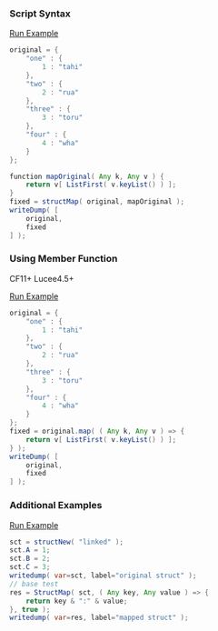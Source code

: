 ### Script Syntax



<a href="https://try.boxlang.io/?code=eJxNj80KwjAQhM%2FZp1h6aqEI%2FpwsHgTxpPgA0kOoqQ21iWw3rSJ9d5Nii6dh%2BWZmdy3puzbygTv8IIjIGhXhFj8gxNJrxLLSEYgh9Yx7O7FVYOTkjCpSc3A9Bi25iZbW0QQ3AfbVmIQhAyidKVhbg418Xn7XxLg3b6zTUTpMQpIUOzLYXfGkWz5qajnGblGrd5jjxLvyDAYo9Uvd%2FDstkyv4LJ8x2l9t%2Br8Dkwx60qwOrvGeK4jZBmIsgTx4voO7Uho%3D" target="_blank">Run Example</a>

```java
original = { 
	"one" : {
		1 : "tahi"
	},
	"two" : {
		2 : "rua"
	},
	"three" : {
		3 : "toru"
	},
	"four" : {
		4 : "wha"
	}
};

function mapOriginal( Any k, Any v ) {
	return v[ ListFirst( v.keyList() ) ];
}
fixed = structMap( original, mapOriginal );
writeDump( [
	original,
	fixed
] );

```


### Using Member Function

CF11+ Lucee4.5+ 

<a href="https://try.boxlang.io/?code=eJw9jssKgzAQRdeZrxiyilCEPlYVC4XSVf9AXAiNNVhNGROtiP%2FeJDSuLsO5j9GkXqqv3pjjgsC47iXHMy7A2N4pN1WjOLB155iZdGQHz8hWG2pIbsFjCGqykdbaUoQnD6cmJGHNoFZf%2BXTr%2Bv9I2lUfgQKv%2FYztLsiICeYXnyZpLPU4FvhQg7krGozAMW3l7G%2BROGOZwYpJBhMpI2%2B2c2UFsNjuvgmDUHrPD8gKQ5I%3D" target="_blank">Run Example</a>

```java
original = { 
	"one" : {
		1 : "tahi"
	},
	"two" : {
		2 : "rua"
	},
	"three" : {
		3 : "toru"
	},
	"four" : {
		4 : "wha"
	}
};
fixed = original.map( ( Any k, Any v ) => {
	return v[ ListFirst( v.keyList() ) ];
} );
writeDump( [
	original,
	fixed
] );

```


### Additional Examples

<a href="https://try.boxlang.io/?code=eJxdjssKwjAQRdfmK4YspIViUXeWCNW1bvyCtB0kNI0lj5Yi%2FrvTVETcDAfuzJnrag8CnLeh9lccE%2BBamRYbDmnBXO03JcXbBU%2BEuwXPhPuCjVZ5bELXJzBIKyjJQMsKteAPq%2B7KSP1xR1%2BeQyUdgkfnmUVHkltML5IM8TqB0kzQ4pRFGKQOCCmIIzzZyqIP1swprIEfOM24ULBXBiTC%2BclfJ3rz7dTJvsfmt9EbWntPYw%3D%3D" target="_blank">Run Example</a>

```java
sct = structNew( "linked" );
sct.A = 1;
sct.B = 2;
sct.C = 3;
writedump( var=sct, label="original struct" );
// base test
res = StructMap( sct, ( Any key, Any value ) => {
	return key & ":" & value;
}, true );
writedump( var=res, label="mapped struct" );

```


